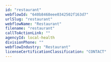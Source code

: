 ```yaml
---
id: "restaurant"
webflowId: "640b8468eee0342502f163d7"
urlSlug: "restaurant"
webflowName: "Restaurant"
filename: "restaurant"
callToActionLink: ""
agencyId: local-health
divisionPhone: ""
webflowIndustry: "Restaurant"
licenseCertificationClassification: "CONTACT"
---
```

